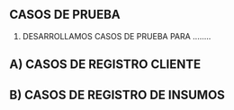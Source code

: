 
CASOS DE PRUEBA
--------------

1) DESARROLLAMOS CASOS DE PRUEBA PARA ........


A) CASOS DE REGISTRO CLIENTE
--------------------------------


B) CASOS DE REGISTRO DE INSUMOS
------------------------------
